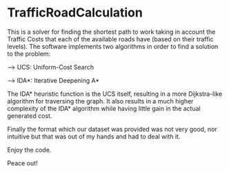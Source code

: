 TrafficRoadCalculation
======================

This is a solver for finding the shortest path to work taking in account the Traffic Costs that each of 
the available roads have (based on their traffic levels). The software implements two algorithms in order
to find a solution to the problem:
 
   --> UCS: Uniform-Cost Search

   --> IDA*: Iterative Deepening A*

The IDA* heuristic function is the UCS itself, resulting in a more Dijkstra-like algorithm for traversing 
the graph. It also results in a much higher complexity of the IDA* algorithm while having little gain in 
the actual generated cost.

Finally the format which our dataset was provided was not very good, nor intuitive but that was out of 
my hands and had to deal with it.


Enjoy the code.

Peace out!
